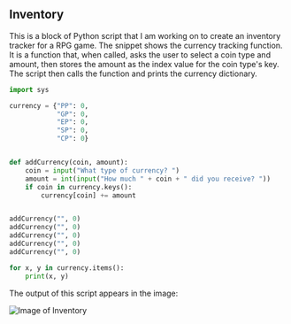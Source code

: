 ## Inventory

This is a block of Python script that I am working on to create an inventory tracker for a RPG game. The snippet shows the currency tracking function. It is a function that, when called, asks the user to select a coin type and amount, then stores the amount as the index value for the coin type's key.  The script then calls the function and prints the currency dictionary.

```Python
import sys

currency = {"PP": 0,
            "GP": 0,
            "EP": 0,
            "SP": 0,
            "CP": 0}


def addCurrency(coin, amount):
    coin = input("What type of currency? ")
    amount = int(input("How much " + coin + " did you receive? "))
    if coin in currency.keys():
        currency[coin] += amount


addCurrency("", 0)
addCurrency("", 0)
addCurrency("", 0)
addCurrency("", 0)
addCurrency("", 0)

for x, y in currency.items():
    print(x, y)
```

The output of this script appears in the image:

![Image of Inventory](https://kibagari.github.io/Portfolio/images/inventory.png)

